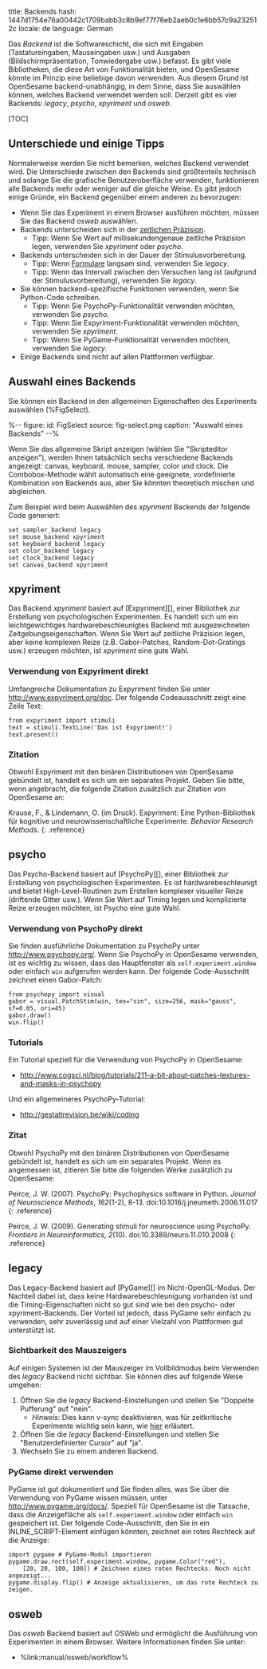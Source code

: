 title: Backends
hash: 1447d1754e76a00442c1709babb3c8b9ef77f76eb2aeb0c1e6bb57c9a232512c
locale: de
language: German

Das *Backend* ist die Softwareschicht, die sich mit Eingaben (Tastatureingaben, Mauseingaben usw.) und Ausgaben (Bildschirmpräsentation, Tonwiedergabe usw.) befasst. Es gibt viele Bibliotheken, die diese Art von Funktionalität bieten, und OpenSesame könnte im Prinzip eine beliebige davon verwenden. Aus diesem Grund ist OpenSesame backend-unabhängig, in dem Sinne, dass Sie auswählen können, welches Backend verwendet werden soll. Derzeit gibt es vier Backends: *legacy*, *psycho*, *xpyriment* und *osweb*.

[TOC]

## Unterschiede und einige Tipps

Normalerweise werden Sie nicht bemerken, welches Backend verwendet wird. Die Unterschiede zwischen den Backends sind größtenteils technisch und solange Sie die grafische Benutzeroberfläche verwenden, funktionieren alle Backends mehr oder weniger auf die gleiche Weise. Es gibt jedoch einige Gründe, ein Backend gegenüber einem anderen zu bevorzugen:

- Wenn Sie das Experiment in einem Browser ausführen möchten, müssen Sie das Backend *osweb* auswählen.
- Backends unterscheiden sich in der [zeitlichen Präzision](%link:timing%).
	- Tipp: Wenn Sie Wert auf millisekundengenaue zeitliche Präzision legen, verwenden Sie *xpyriment* oder *psycho*.
- Backends unterscheiden sich in der Dauer der Stimulusvorbereitung.
	- Tipp: Wenn [Formulare](%link:manual/forms/about%) langsam sind, verwenden Sie *legacy*.
	- Tipp: Wenn das Intervall zwischen den Versuchen lang ist (aufgrund der Stimulusvorbereitung), verwenden Sie *legacy*.
- Sie können backend-spezifische Funktionen verwenden, wenn Sie Python-Code schreiben.
	- Tipp: Wenn Sie PsychoPy-Funktionalität verwenden möchten, verwenden Sie *psycho*.
	- Tipp: Wenn Sie Expyriment-Funktionalität verwenden möchten, verwenden Sie *xpyriment*.
	- Tipp: Wenn Sie PyGame-Funktionalität verwenden möchten, verwenden Sie *legacy*.
- Einige Backends sind nicht auf allen Plattformen verfügbar.

## Auswahl eines Backends

Sie können ein Backend in den allgemeinen Eigenschaften des Experiments auswählen (%FigSelect).

%--
figure:
 id: FigSelect
 source: fig-select.png
 caption: "Auswahl eines Backends"
--%

Wenn Sie das allgemeine Skript anzeigen (wählen Sie "Skripteditor anzeigen"), werden Ihnen tatsächlich sechs verschiedene Backends angezeigt: canvas, keyboard, mouse, sampler, color und clock. Die Combobox-Methode wählt automatisch eine geeignete, vordefinierte Kombination von Backends aus, aber Sie könnten theoretisch mischen und abgleichen.

Zum Beispiel wird beim Auswählen des *xpyriment* Backends der folgende Code generiert:

	set sampler_backend legacy
	set mouse_backend xpyriment
	set keyboard_backend legacy
	set color_backend legacy
	set clock_backend legacy
	set canvas_backend xpyriment

## xpyriment

Das Backend *xpyriment* basiert auf [Expyriment][], einer Bibliothek zur Erstellung von psychologischen Experimenten. Es handelt sich um ein leichtgewichtiges hardwarebeschleunigtes Backend mit ausgezeichneten Zeitgebungseigenschaften. Wenn Sie Wert auf zeitliche Präzision legen, aber keine komplexen Reize (z.B. Gabor-Patches, Random-Dot-Gratings usw.) erzeugen möchten, ist *xpyriment* eine gute Wahl.

### Verwendung von Expyriment direkt

Umfangreiche Dokumentation zu Expyriment finden Sie unter <http://www.expyriment.org/doc>. Der folgende Codeausschnitt zeigt eine Zeile Text:

~~~ .python
from expyriment import stimuli
text = stimuli.TextLine('Das ist Expyriment!')
text.present()
~~~

### Zitation

Obwohl Expyriment mit den binären Distributionen von OpenSesame gebündelt ist, handelt es sich um ein separates Projekt. Geben Sie bitte, wenn angebracht, die folgende Zitation zusätzlich zur Zitation von OpenSesame an:

Krause, F., & Lindemann, O. (im Druck). Expyriment: Eine Python-Bibliothek für kognitive und neurowissenschaftliche Experimente. *Behavior Research Methods*.
{: .reference}

## psycho

Das Psycho-Backend basiert auf [PsychoPy][], einer Bibliothek zur Erstellung von psychologischen Experimenten. Es ist hardwarebeschleunigt und bietet High-Level-Routinen zum Erstellen komplexer visueller Reize (driftende Gitter usw.). Wenn Sie Wert auf Timing legen und komplizierte Reize erzeugen möchten, ist Psycho eine gute Wahl.

### Verwendung von PsychoPy direkt

Sie finden ausführliche Dokumentation zu PsychoPy unter <http://www.psychopy.org/>. Wenn Sie PsychoPy in OpenSesame verwenden, ist es wichtig zu wissen, dass das Hauptfenster als `self.experiment.window` oder einfach `win` aufgerufen werden kann. Der folgende Code-Ausschnitt zeichnet einen Gabor-Patch:

~~~ .python
from psychopy import visual
gabor = visual.PatchStim(win, tex="sin", size=256, mask="gauss", sf=0.05, ori=45)
gabor.draw()
win.flip()
~~~

### Tutorials

Ein Tutorial speziell für die Verwendung von PsychoPy in OpenSesame:

- <http://www.cogsci.nl/blog/tutorials/211-a-bit-about-patches-textures-and-masks-in-psychopy>

Und ein allgemeineres PsychoPy-Tutorial:

- <http://gestaltrevision.be/wiki/coding>

### Zitat

Obwohl PsychoPy mit den binären Distributionen von OpenSesame gebündelt ist, handelt es sich um ein separates Projekt. Wenn es angemessen ist, zitieren Sie bitte die folgenden Werke zusätzlich zu OpenSesame:

Peirce, J. W. (2007). PsychoPy: Psychophysics software in Python. *Journal of Neuroscience Methods*, *162*(1-2), 8-13. doi:10.1016/j.jneumeth.2006.11.017
{: .reference}

Peirce, J. W. (2009). Generating stimuli for neuroscience using PsychoPy. *Frontiers in Neuroinformatics*, *2*(10). doi:10.3389/neuro.11.010.2008
{: .reference}

## legacy

Das Legacy-Backend basiert auf [PyGame][] im Nicht-OpenGL-Modus. Der Nachteil dabei ist, dass keine Hardwarebeschleunigung vorhanden ist und die Timing-Eigenschaften nicht so gut sind wie bei den psycho- oder xpyriment-Backends. Der Vorteil ist jedoch, dass PyGame sehr einfach zu verwenden, sehr zuverlässig und auf einer Vielzahl von Plattformen gut unterstützt ist.

### Sichtbarkeit des Mauszeigers

Auf einigen Systemen ist der Mauszeiger im Vollbildmodus beim Verwenden des *legacy* Backend nicht sichtbar. Sie können dies auf folgende Weise umgehen:

1. Öffnen Sie die *legacy* Backend-Einstellungen und stellen Sie "Doppelte Pufferung" auf "nein".
	- *Hinweis:* Dies kann v-sync deaktivieren, was für zeitkritische Experimente wichtig sein kann, wie [hier](%link:timing%) erläutert.
2. Öffnen Sie die *legacy* Backend-Einstellungen und stellen Sie "Benutzerdefinierter Cursor" auf "ja".
3. Wechseln Sie zu einem anderen Backend.

### PyGame direkt verwenden

PyGame ist gut dokumentiert und Sie finden alles, was Sie über die Verwendung von PyGame wissen müssen, unter <http://www.pygame.org/docs/>. Speziell für OpenSesame ist die Tatsache, dass die Anzeigefläche als `self.experiment.window` oder einfach `win` gespeichert ist. Der folgende Code-Ausschnitt, den Sie in ein INLINE_SCRIPT-Element einfügen könnten, zeichnet ein rotes Rechteck auf die Anzeige:

~~~ .python
import pygame # PyGame-Modul importieren
pygame.draw.rect(self.experiment.window, pygame.Color("red"),
	[20, 20, 100, 100]) # Zeichnen eines roten Rechtecks. Noch nicht angezeigt...
pygame.display.flip() # Anzeige aktualisieren, um das rote Rechteck zu zeigen.
~~~


## osweb

Das *osweb* Backend basiert auf OSWeb und ermöglicht die Ausführung von Experimenten in einem Browser. Weitere Informationen finden Sie unter:

- %link:manual/osweb/workflow%
